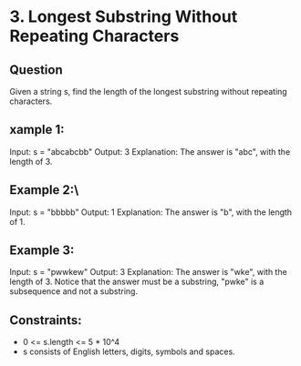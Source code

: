 # 3. Longest Substring Without Repeating Characters
## Question

Given a string s, find the length of the longest substring without repeating characters.

## xample 1:
Input: s = "abcabcbb"
Output: 3
Explanation: The answer is "abc", with the length of 3.

## Example 2:\
Input: s = "bbbbb"
Output: 1
Explanation: The answer is "b", with the length of 1.

## Example 3:
Input: s = "pwwkew"
Output: 3
Explanation: The answer is "wke", with the length of 3.
Notice that the answer must be a substring, "pwke" is a subsequence and not a substring.
 

## Constraints:
- 0 <= s.length <= 5 * 10^4
- s consists of English letters, digits, symbols and spaces.